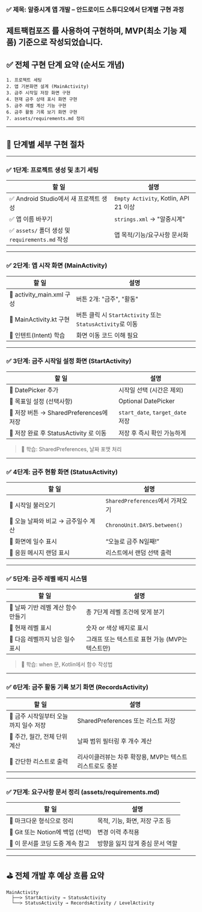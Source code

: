### ✅ 제목: **알중시계 앱 개발 – 안드로이드 스튜디오에서 단계별 구현 과정**
제트팩컴포즈 를 사용하여 구현하며, MVP(최소 기능 제품) 기준으로 작성되었습니다.
---

## ✅ 전체 구현 단계 요약 (순서도 개념)

```
1. 프로젝트 세팅
2. 앱 기본화면 설계 (MainActivity)
3. 금주 시작일 저장 화면 구현
4. 현재 금주 상태 표시 화면 구현
5. 금주 레벨 계산 기능 구현
6. 금주 활동 기록 보기 화면 구현
7. assets/requirements.md 정리

```

---

## 🧩 단계별 세부 구현 절차

---

### ✅ 1단계: 프로젝트 생성 및 초기 세팅

| 할 일 | 설명 |
| --- | --- |
| ✅ Android Studio에서 새 프로젝트 생성 | `Empty Activity`, Kotlin, API 21 이상 |
| ✅ 앱 이름 바꾸기 | `strings.xml` → "알중시계" |
| ✅ `assets/` 폴더 생성 및 `requirements.md` 작성 | 앱 목적/기능/요구사항 문서화 |

---

### ✅ 2단계: 앱 시작 화면 (MainActivity)

| 할 일 | 설명                                              |
| --- |-------------------------------------------------|
| 🔹 activity_main.xml 구성 | 버튼 2개: "금주", "활동"                               |
| 🔹 MainActivity.kt 구현 | 버튼 클릭 시 `StartActivity` 또는 `StatusActivity`로 이동 |
| 🔹 인텐트(Intent) 학습 | 화면 이동 코드 이해 필요                                  |

---

### ✅ 3단계: 금주 시작일 설정 화면 (StartActivity)

| 할 일 | 설명 |
| --- | --- |
| 🔹 DatePicker 추가 | 시작일 선택 (시간은 제외) |
| 🔹 목표일 설정 (선택사항) | Optional DatePicker |
| 🔹 저장 버튼 → SharedPreferences에 저장 | `start_date`, `target_date` 저장 |
| 🔹 저장 완료 후 StatusActivity 로 이동 | 저장 후 즉시 확인 가능하게 |

> 🔔 학습: SharedPreferences, 날짜 포맷 처리
>

---

### ✅ 4단계: 금주 현황 화면 (StatusActivity)

| 할 일 | 설명 |
| --- | --- |
| 🔹 시작일 불러오기 | `SharedPreferences`에서 가져오기 |
| 🔹 오늘 날짜와 비교 → 금주일수 계산 | `ChronoUnit.DAYS.between()` |
| 🔹 화면에 일수 표시 | “오늘로 금주 N일째!” |
| 🔹 응원 메시지 랜덤 표시 | 리스트에서 랜덤 선택 출력 |

---

### ✅ 5단계: 금주 레벨 배지 시스템

| 할 일 | 설명 |
| --- | --- |
| 🔹 날짜 기반 레벨 계산 함수 만들기 | 총 7단계 레벨 조건에 맞게 분기 |
| 🔹 현재 레벨 표시 | 숫자 or 색상 배지로 표시 |
| 🔹 다음 레벨까지 남은 일수 표시 | 그래프 또는 텍스트로 표현 가능 (MVP는 텍스트만) |

> 🔔 학습: when 문, Kotlin에서 함수 작성법
>

---

### ✅ 6단계: 금주 활동 기록 보기 화면 (RecordsActivity)

| 할 일 | 설명 |
| --- | --- |
| 🔹 금주 시작일부터 오늘까지 일수 저장 | SharedPreferences 또는 리스트 저장 |
| 🔹 주간, 월간, 전체 단위 계산 | 날짜 범위 필터링 후 개수 계산 |
| 🔹 간단한 리스트로 출력 | 리사이클러뷰는 차후 확장용, MVP는 텍스트 리스트로도 충분 |

---

### ✅ 7단계: 요구사항 문서 정리 (assets/requirements.md)

| 할 일 | 설명 |
| --- | --- |
| 🔹 마크다운 형식으로 정리 | 목적, 기능, 화면, 저장 구조 등 |
| 🔹 Git 또는 Notion에 백업 (선택) | 변경 이력 추적용 |
| 🔹 이 문서를 코딩 도중 계속 참고 | 방향을 잃지 않게 중심 문서 역할 |

---

## ⛳ 전체 개발 후 예상 흐름 요약

```
MainActivity
  ├──> StartActivity → StatusActivity
  └──> StatusActivity → RecordsActivity / LevelActivity

```
